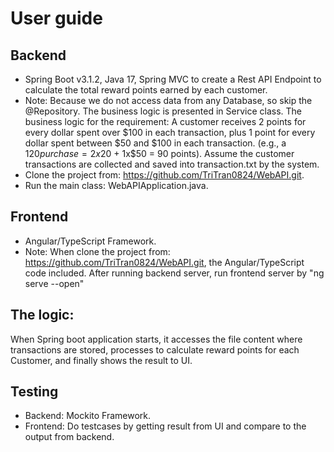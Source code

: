 # User guide

## Backend
* Spring Boot v3.1.2, Java 17, Spring MVC to create a Rest API Endpoint to calculate the total reward points earned by each customer.  
* Note: 
  Because we do not access data from any Database, so skip the @Repository. The business logic is presented in Service class.
  The business logic for the requirement: A customer receives 2 points for every dollar spent over $100 in each transaction, 
  plus 1 point for every dollar spent between $50 and $100 in each transaction. (e.g., a $120 purchase = 2x$20 + 1x$50 = 90 points).
  Assume the customer transactions are collected and saved into transaction.txt by the system.
* Clone the project from: https://github.com/TriTran0824/WebAPI.git.
* Run the main class: WebAPIApplication.java.

## Frontend
* Angular/TypeScript Framework.
* Note:
  When clone the project from: https://github.com/TriTran0824/WebAPI.git, the Angular/TypeScript code included.
  After running backend server, run frontend server by "ng serve --open"

## The logic:
  When Spring boot application starts, it accesses the file content where transactions are stored, processes to
   calculate reward points for each Customer, and finally shows the result to UI.

## Testing
* Backend: Mockito Framework.
* Frontend: Do testcases by getting result from UI and compare to the output from backend. 
  


